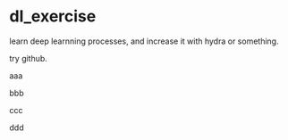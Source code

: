 # dl_exercise
learn deep learnning processes, and increase it with hydra or something. 



try github. 

aaa

bbb

ccc

ddd

